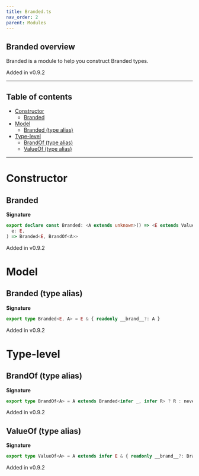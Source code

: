 ```yaml
---
title: Branded.ts
nav_order: 2
parent: Modules
---
```


## Branded overview

Branded is a module to help you construct Branded types.

Added in v0.9.2

---

<h2 class="text-delta">Table of contents</h2>

- [Constructor](#constructor)
  - [Branded](#branded)
- [Model](#model)
  - [Branded (type alias)](#branded-type-alias)
- [Type-level](#type-level)
  - [BrandOf (type alias)](#brandof-type-alias)
  - [ValueOf (type alias)](#valueof-type-alias)

---

# Constructor

## Branded

**Signature**

```ts
export declare const Branded: <A extends unknown>() => <E extends ValueOf<A>>(
  e: E,
) => Branded<E, BrandOf<A>>
```

Added in v0.9.2

# Model

## Branded (type alias)

**Signature**

```ts
export type Branded<E, A> = E & { readonly __brand__?: A }
```

Added in v0.9.2

# Type-level

## BrandOf (type alias)

**Signature**

```ts
export type BrandOf<A> = A extends Branded<infer _, infer R> ? R : never
```

Added in v0.9.2

## ValueOf (type alias)

**Signature**

```ts
export type ValueOf<A> = A extends infer E & { readonly __brand__?: BrandOf<A> } ? E : never
```

Added in v0.9.2
